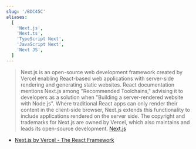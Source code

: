 ```yaml
---
slug: '/BDC45C'
aliases:
  [
    'Next.js',
    'Next.ts',
    'TypeScript Next',
    'JavaScript Next',
    'Next JS',
  ]
---
```


> Next.js is an open-source web development framework created by Vercel enabling React-based web applications with server-side rendering and generating static websites. React documentation mentions Next.js among "Recommended Toolchains," advising it to developers as a solution when "Building a server-rendered website with Node.js". Where traditional React apps can only render their content in the client-side browser, Next.js extends this functionality to include applications rendered on the server side. The copyright and trademarks for Next.js are owned by Vercel, which also maintains and leads its open-source development. [Next.js](https://en.wikipedia.org/wiki/Next.js)

- [Next.js by Vercel - The React Framework](https://nextjs.org/)

